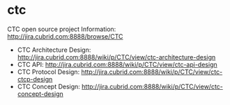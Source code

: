 # ctc
CTC open source project
Information: http://jira.cubrid.com:8888/browse/CTC

- CTC Architecture Design: http://jira.cubrid.com:8888/wiki/p/CTC/view/ctc-architecture-design
- CTC API: http://jira.cubrid.com:8888/wiki/p/CTC/view/ctc-api-design
- CTC Protocol Design: http://jira.cubrid.com:8888/wiki/p/CTC/view/ctc-ctcp-design
- CTC Concept Design: http://jira.cubrid.com:8888/wiki/p/CTC/view/ctc-concept-design
